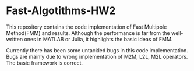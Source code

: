 # Fast-Algotithms-HW2

This repository contains the code implementation of Fast Multipole Method(FMM) and results. Although the performance is far from the well-written ones in MATLAB or Julia, it highlights the basic ideas of FMM.

Currently there has been some untackled bugs in this code implementation. Bugs are mainly due to wrong implementation of M2M, L2L, M2L operators. The basic framework is correct.
